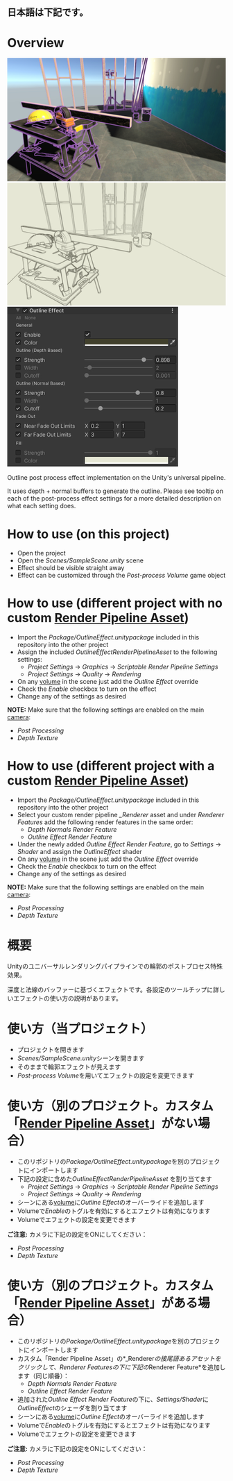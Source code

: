 ## 日本語は下記です。

# Overview
![Sample Render 01](https://github.com/Zhibade/unity-outline-effect/raw/main/Docs/Render01.jpg)
![Sample Render 02](https://github.com/Zhibade/unity-outline-effect/raw/main/Docs/Render02.jpg)
![Settings](https://github.com/Zhibade/unity-outline-effect/raw/main/Docs/Settings.jpg)

Outline post process effect implementation on the Unity's universal pipeline.

It uses depth + normal buffers to generate the outline. Please see tooltip on each of the post-process effect settings for a more detailed description on what each setting does.


# How to use (on this project)
- Open the project
- Open the *Scenes/SampleScene.unity* scene
- Effect should be visible straight away
- Effect can be customized through the *Post-process Volume* game object


# How to use (different project with no custom [Render Pipeline Asset](https://docs.unity3d.com/Packages/com.unity.render-pipelines.universal@10.2/manual/universalrp-asset.html))
- Import the *Package/OutlineEffect.unitypackage* included in this repository into the other project
- Assign the included *OutlineEffectRenderPipelineAsset* to the following settings:
  - *Project Settings* -> *Graphics* -> *Scriptable Render Pipeline Settings*
  - *Project Settings* -> *Quality* -> *Rendering*
- On any [volume](https://docs.unity3d.com/Packages/com.unity.render-pipelines.universal@10.2/manual/Volumes.html) in the scene just add the *Outline Effect* override
- Check the *Enable* checkbox to turn on the effect
- Change any of the settings as desired

**NOTE:** Make sure that the following settings are enabled on the main [camera](https://docs.unity3d.com/Packages/com.unity.render-pipelines.universal@10.2/manual/camera-component-reference.html):
  - *Post Processing*
  - *Depth Texture*


# How to use (different project with a custom [Render Pipeline Asset](https://docs.unity3d.com/Packages/com.unity.render-pipelines.universal@10.2/manual/universalrp-asset.html))
- Import the *Package/OutlineEffect.unitypackage* included in this repository into the other project
- Select your custom render pipeline *_Renderer* asset and under *Renderer Features* add the following render features in the same order:
  - *Depth Normals Render Feature*
  - *Outline Effect Render Feature*
- Under the newly added *Outline Effect Render Feature*, go to *Settings* -> *Shader* and assign the *OutlineEffect* shader 
- On any [volume](https://docs.unity3d.com/Packages/com.unity.render-pipelines.universal@10.2/manual/Volumes.html) in the scene just add the *Outline Effect* override
- Check the *Enable* checkbox to turn on the effect
- Change any of the settings as desired

**NOTE:** Make sure that the following settings are enabled on the main [camera](https://docs.unity3d.com/Packages/com.unity.render-pipelines.universal@10.2/manual/camera-component-reference.html):
  - *Post Processing*
  - *Depth Texture*



# 概要
Unityのユニバーサルレンダリングパイプラインでの輪郭のポストプロセス特殊効果。

深度と法線のバッファーに基づくエフェクトです。各設定のツールチップに詳しいエフェクトの使い方の説明があります。


# 使い方（当プロジェクト）
- プロジェクトを開きます
- *Scenes/SampleScene.unity*シーンを開きます
- そのままで輪郭エフェクトが見えます
- *Post-process Volume*を用いてエフェクトの設定を変更できます


# 使い方（別のプロジェクト。カスタム「[Render Pipeline Asset](https://docs.unity3d.com/Packages/com.unity.render-pipelines.universal@10.2/manual/universalrp-asset.html)」がない場合）
- このリポジトリの*Package/OutlineEffect.unitypackage*を別のプロジェクトにインポートします
- 下記の設定に含めた*OutlineEffectRenderPipelineAsset* を割り当てます
  - *Project Settings* -> *Graphics* -> *Scriptable Render Pipeline Settings*
  - *Project Settings* -> *Quality* -> *Rendering*
- シーンにある[volume](https://docs.unity3d.com/Packages/com.unity.render-pipelines.universal@10.2/manual/Volumes.html)に*Outline Effect*のオーバーライドを追加します
- Volumeで*Enable*のトグルを有効にするとエフェクトは有効になります
- Volumeでエフェクトの設定を変更できます

**ご注意:** カメラに下記の設定をONにしてください：
  - *Post Processing*
  - *Depth Texture*


# 使い方（別のプロジェクト。カスタム「[Render Pipeline Asset](https://docs.unity3d.com/Packages/com.unity.render-pipelines.universal@10.2/manual/universalrp-asset.html)」がある場合）
- このリポジトリの*Package/OutlineEffect.unitypackage*を別のプロジェクトにインポートします
- カスタム「Render Pipeline Asset」の*_Renderer*の接尾語あるアセットをクリックして、*Renderer Features*の下に下記の*Renderer Feature*を追加します（同じ順番）：
  - *Depth Normals Render Feature*
  - *Outline Effect Render Feature*
- 追加された*Outline Effect Render Feature*の下に、*Settings/Shader*に*OutlineEffect*のシェーダを割り当てます
- シーンにある[volume](https://docs.unity3d.com/Packages/com.unity.render-pipelines.universal@10.2/manual/Volumes.html)に*Outline Effect*のオーバーライドを追加します
- Volumeで*Enable*のトグルを有効にするとエフェクトは有効になります
- Volumeでエフェクトの設定を変更できます

**ご注意:** カメラに下記の設定をONにしてください：
  - *Post Processing*
  - *Depth Texture*